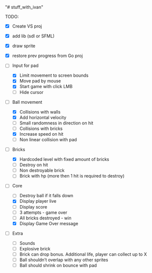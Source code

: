 "# stuff_with_ivan"




TODO:

- [x] Create VS proj
- [x] add lib (sdl or SFML)
- [x] draw sprite
- [x] restore prev progress from Go proj


- [ ] Input for pad
    - [x] Limit movement to screen bounds
    - [x] Move pad by mouse
    - [x] Start game with click LMB
    - [ ] Hide cursor
- [ ] Ball movement
    - [x] Collisions with walls
    - [x] Add horizontal velocity
    - [ ] Small randomness in direction on hit
    - [ ] Collisions with bricks
    - [x] Increase speed on hit
    - [ ] Non linear collision with pad
- [ ] Bricks
    - [x] Hardcoded level with fixed amount of bricks
    - [ ] Destroy on hit
    - [ ] Non destroyable brick
    - [ ] Brick with hp (more then 1 hit is required to destroy)
- [ ] Core
    - [ ] Destroy ball if it falls down 
    - [x] Display player live
    - [ ] Display score
    - [ ] 3 attempts - game over
    - [ ] All bricks destroyed - win
	- [x] Display Game Over message
- [ ] Extra
    - [ ] Sounds
    - [ ] Explosive brick
    - [ ] Brick can drop bonus. Additional life, player can collect up to X
    - [ ] Ball shouldn’t overlap with any other sprites
    - [ ] Ball should shrink on bounce with pad
